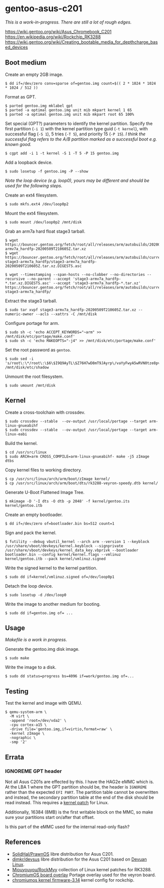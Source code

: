 # gentoo-asus-c201

_This is a work-in-progress. There are still a lot of rough edges._

https://wiki.gentoo.org/wiki/Asus_Chromebook_C201
https://en.wikipedia.org/wiki/Rockchip_RK3288
https://wiki.gentoo.org/wiki/Creating_bootable_media_for_depthcharge_based_devices


## Boot medium


Create an empty 2GB image.

    $ dd if=/dev/zero conv=sparse of=gentoo.img count=$(( 2 * 1024 * 1024 * 1024 / 512 ))

Format as GPT.

    $ parted gentoo.img mklabel gpt
    $ parted -a optimal gentoo.img unit mib mkpart kernel 1 65
    $ parted -a optimal gentoo.img unit mib mkpart root 65 100%

Set special (GPT?) parameters to identify the kernel partition. Specify the
first partition (`-i 1`) with the kernel partition type guid (`-t kernel`), with
successful flag (`-S 1`), 5 tries (`-T 5`), and priority 15 (`-P 15`). _I think
the successful flag refers to the A/B partition marked as a successful boot e.g.
known good._

    $ cgpt add -i 1 -t kernel -S 1 -T 5 -P 15 gentoo.img

Add a loopback device.

    $ sudo losetup -f gentoo.img -P --show

_Note the loop device (e.g. loop0), yours may be different and should be used
for the following steps._

Create an ext4 filesystem.

    $ sudo mkfs.ext4 /dev/loop0p2

Mount the ext4 filesystem.

    $ sudo mount /dev/loop0p2 /mnt/disk

Grab an arm7a hard float stage3 tarball.

    $ wget https://bouncer.gentoo.org/fetch/root/all/releases/arm/autobuilds/20200509T210605Z/stage3-armv7a_hardfp-20200509T210605Z.tar.xz
    $ wget https://bouncer.gentoo.org/fetch/root/all/releases/arm/autobuilds/current-stage3-armv7a_hardfp/stage3-armv7a_hardfp-20200509T210605Z.tar.xz.DIGESTS.asc

    $ wget --timestamping --span-hosts --no-clobber --no-directories --recursive --no-parent --accept 'stage3-armv7a_hardfp-*.tar.xz.DIGESTS.asc' --accept 'stage3-armv7a_hardfp-*.tar.xz' https://bouncer.gentoo.org/fetch/root/all/releases/arm/autobuilds/current-stage3-armv7a_hardfp/

Extract the stage3 tarball.

    $ sudo tar xvpf stage3-armv7a_hardfp-20200509T210605Z.tar.xz --numeric-owner --acls --xattrs -C /mnt/disk 

Configure portage for arm.

    $ sudo sh -c 'echo ACCEPT_KEYWORDS="~arm" >> /mnt/disk/etc/portage/make.conf'
    $ sudo sh -c 'echo MAKEOPTS="-j4" >> /mnt/disk/etc/portage/make.conf'

Set the root password as `gentoo`.

    $ sudo sed -i 's/root\:\*/root\:\$6\$I9Q9AyTL\$Z76H7wD8mT9JAyrp\/vaYyFwyA5wRVN0tze8pvM\.MqScC7BBm2PU7pLL0h5nSxueqUpYAlZTox4Ag2Dp5vchjJ0/' /mnt/disk/etc/shadow

Unmount the root filesystem.

    $ sudo umount /mnt/disk


## Kernel

Create a cross-toolchain with crossdev.

    $ sudo crossdev --stable  --ov-output /usr/local/portage --target arm-linux-gnueabihf
    $ sudo crossdev --stable  --ov-output /usr/local/portage --target arm-linux-eabi

Build the kernel.

    $ cd /usr/src/linux
    $ sudo ARCH=arm CROSS_COMPILE=arm-linux-gnueabihf- make -j5 zImage dtbs

Copy kernel files to working directory.

    $ cp /usr/src/linux/arch/arm/boot/zImage kernel/
    $ cp /usr/src/linux/arch/arm/boot/dts/rk3288-veyron-speedy.dtb kernel/

Generate U-Boot Flattened Image Tree.

    $ mkimage -D '-I dts -O dtb -p 2048' -f kernel/gentoo.its kernel/gentoo.itb

Create an empty bootloader.

    $ dd if=/dev/zero of=bootloader.bin bs=512 count=1

Sign and pack the kernel.

    $ futility --debug vbutil_kernel --arch arm --version 1 --keyblock /usr/share/vboot/devkeys/kernel.keyblock --signprivate /usr/share/vboot/devkeys/kernel_data_key.vbprivk --bootloader bootloader.bin --config kernel/kernel.flags --vmlinuz kernel/gentoo.itb --pack kernel/vmlinuz.signed

Write the signed kernel to the kernel partition.

    $ sudo dd if=kernel/vmlinuz.signed of=/dev/loop0p1

Detach the loop device.

    $ sudo losetup -d /dev/loop0

Write the image to another medium for booting.

    $ sudo dd if=gentoo.img of= ...


## Usage

_Makefile is a work in progress._

Generate the gentoo.img disk image.

    $ sudo make

Write the image to a disk.

    $ sudo dd status=progress bs=4096 if=work/gentoo.img of=...


## Testing

Test the kernel and image with QEMU.

    $ qemu-system-arm \
      -M virt \
      -append 'root=/dev/vda2' \
      -cpu cortex-a15 \
      -drive file='gentoo.img,if=virtio,format=raw' \
      -kernel zImage \
      -nographic \
      -smp '2'


## Errata

### IGNOREME GPT header

Not all Asus C201s are effected by this. I have the HAG2e eMMC which is. At the
LBA 1 where the GPT partition should be, the header is `IGNOREME` rather than
the expected `EFI PART`. The partition table cannot be overwritten and instead,
the secondary partition table at the end of the disk should be read instead.
This requires a [kernel patch](https://github.com/SolidHal/PrawnOS/blob/master/resources/BuildResources/patches-tested/kernel/0001-block-partitions-efi-Add-support-for-IGNOREME-GPT-si.patch) for Linux.

Additionally, 16384 (8MB) is the first writable block on the MMC, so make sure your
partitions start on/after that offset.

Is this part of the eMMC used for the internal read-only flash?


## References

- [SolidHal/PrawnOS](https://github.com/SolidHal/PrawnOS) libre distribution for
  Asus C201.
- [dimkr/devsus](https://github.com/dimkr/devsus) libre distribution for
  the Asus C201 based on [Devuan Linux](https://devuan.org/).
- [Miouyouyou/RockMyy](https://github.com/Miouyouyou/RockMyy) collection of Linux kernel
  patches for RK3288.
- [ChromiumOS board overlay](https://chromium.googlesource.com/chromiumos/overlays/board-overlays/+/master/overlay-veyron) Portage overlay used for the veyron board.
- [chromiumos kernel firmware-3.14](https://chromium.googlesource.com/chromiumos/third_party/kernel/+/47adebebd49990cf35fba66cccaa62c46c6fe7f8/chromeos/config/armel/chromiumos-rockchip.flavour.config) kernel config for rockchip.
